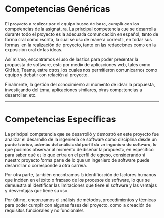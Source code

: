 # Competencias Genéricas

### 
El proyecto a realizar por el equipo busca de base, cumplir con las competencias de la asignatura. La principal competencia que se desarrolla durante todo el proyecto es la adecuada comunicación en español, tanto de forma oral como escrita, la cual se usa de manera correcta, en todas sus formas, en la realización del proyecto, tanto en las redacciones como en la exposición oral de las ideas.  

Así mismo, encontramos el uso de las tics para poder presentar la propuesta de software, esto por medio de aplicaciones web, tales como GitHub, Teams, entre otros, los cuales nos permitieron comunicarnos como equipo y debatir con relación al proyecto.  

Finalmente, la gestión del conocimiento al momento de idear la propuesta, investigando del tema, aplicaciones similares, otras competencias a desarrollar, etc. 

---

# Competencias Específicas

### 
La principal competencia que se desarrolló y demostró en este proyecto fue analizar el desarrollo de la ingeniería de software como disciplina desde un punto teórico, además del análisis del perfil de un ingeniero de software, lo que pudimos observar al momento de diseñar la propuesta, en específico para saber qué es lo que entra en el perfil de egreso, considerando si nuestro proyecto forma parte de lo que un ingeniero de software puede desarrollar o corresponde a otra carrera. 

Por otra parte, también encontramos la identificación de factores humanos que inciden en el éxito o fracaso de los procesos de software, lo que se demuestra al identificar las limitaciones que tiene el software y las ventajas y desventajas que tiene su uso.  

Por último, encontramos el análisis de métodos, procedimientos y técnicas para poder cumplir con algunas fases del proyecto, como la creación de requisitos funcionales y no funcionales 
